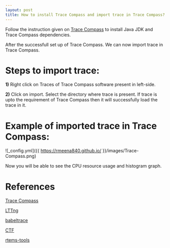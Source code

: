 ```yaml
---
layout: post
title: How to install Trace Compass and import trace in Trace Compass?
---
```


Follow the instruction given on [Trace Compass](https://github.com/tuxology/tracevizlab/tree/master/labs/006-installing-tracecompass) to install Java JDK and Trace Compass dependencies.

After the successfull set up of Trace Compass. We can now import trace in Trace Compass.

# Steps to import trace:

**1)** Right click on Traces of Trace Compass software present in left-side.

**2)** Click on import. Select the directory where trace is present. If trace is
upto the requirement of Trace Compass then it will successfully load the trace in it.

# Example of imported trace in Trace Compass:

![_config.yml]({{ https://rmeena840.github.io/ }}/images/Trace-Compass.png)

Now you will be able to see the CPU resource usage and histogram graph.

# References

[Trace Compass](https://www.eclipse.org/tracecompass/)

[LTTng](https://lttng.org/docs/v2.10/)

[babeltrace](http://diamon.org/babeltrace/)

[CTF](http://diamon.org/ctf/#ctf-in-a-nutshell)

[rtems-tools](https://github.com/rmeena840/rtems-tools/tree/ravindra-rtems)
